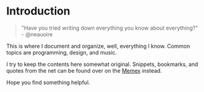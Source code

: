 # Introduction
> "Have you tried writing down everything you know about everything?" - @neauoire

This is where I document and organize, well, everything I know. Common topics are programming, design, and music.

I try to keep the contents here somewhat original. Snippets, bookmarks, and quotes from the net can be found over on the [Memex](https://memex.changbai.li/) instead.

Hope you find something helpful.

